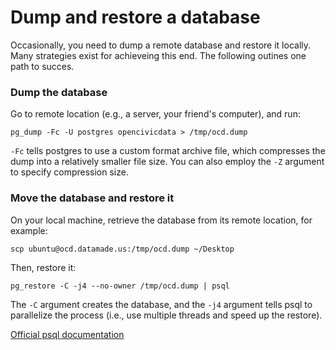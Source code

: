 # Dump and restore a database

Occasionally, you need to dump a remote database and restore it locally. Many strategies exist for achieveing this end. The following outines one path to succes.

### Dump the database

Go to remote location (e.g., a server, your friend's computer), and run:

```
pg_dump -Fc -U postgres opencivicdata > /tmp/ocd.dump
```

`-Fc` tells postgres to use a custom format archive file, which compresses the dump into a relatively smaller file size. You can also employ the `-Z` argument to specify compression size.

### Move the database and restore it

On your local machine, retrieve the database from its remote location, for example:

```
scp ubuntu@ocd.datamade.us:/tmp/ocd.dump ~/Desktop
```

Then, restore it:

```
pg_restore -C -j4 --no-owner /tmp/ocd.dump | psql
```

The `-C` argument creates the database, and the `-j4` argument tells psql to parallelize the process (i.e., use multiple threads and speed up the restore). 

[Official psql documentation](https://www.postgresql.org/docs/current/static/app-pgdump.html)


